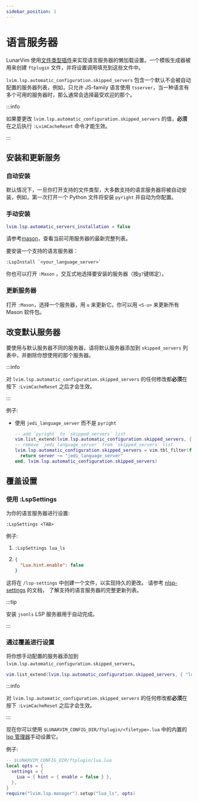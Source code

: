 ```yaml
---
sidebar_position: 1
---
```


# 语言服务器

LunarVim 使用[文件类型插件](/configuration/ftplugin.md)来实现语言服务器的懒加载设置。一个模板生成器被用来创建 `ftplugin` 文件，并将设置调用填充到这些文件中。

`lvim.lsp.automatic_configuration.skipped_servers` 包含一个默认不会被自动配置的服务器列表，例如，只允许 JS-family 语言使用 `tsserver`，当一种语言有多个可用的服务器时，那么通常会选择最受欢迎的那个。

:::info

如果要更改 `lvim.lsp.automatic_configuration.skipped_servers` 的值，**必须**在之后执行 `:LvimCacheReset` 命令才能生效。

:::

## 安装和更新服务

### 自动安装

默认情况下，一旦你打开支持的文件类型，大多数支持的语言服务器将被自动安装，例如，第一次打开一个 Python 文件将安装 `pyright` 并自动为你配置。

### 手动安装

```lua
lvim.lsp.automatic_servers_installation = false
```

请参考[mason](https://github.com/williamboman/mason.nvim)，查看当前可用服务器的最新完整列表。

要安装一个支持的语言服务器：

```vim
:LspInstall `<your_language_server>`
```

你也可以打开 `:Mason` ，交互式地选择要安装的服务器（按`g?`键绑定）。

### 更新服务器

打开 `:Mason`，选择一个服务器，用 `u` 来更新它。你可以用 `<S-u>` 来更新所有 Mason 软件包。

## 改变默认服务器

要使用与默认服务器不同的服务器，请将默认服务器添加到 `skipped_servers` 列表中，并删除你想使用的那个服务器。

:::info

对 `lvim.lsp.automatic_configuration.skipped_servers` 的任何修改都**必须**在按下 `:LvimCacheReset` 之后才会生效。

:::

例子:

- 使用 `jedi_language_server` 而不是 `pyright`

  ```lua
  -- add `pyright` to `skipped_servers` list
  vim.list_extend(lvim.lsp.automatic_configuration.skipped_servers, { "pyright" })
  -- remove `jedi_language_server` from `skipped_servers` list
  lvim.lsp.automatic_configuration.skipped_servers = vim.tbl_filter(function(server)
    return server ~= "jedi_language_server"
  end, lvim.lsp.automatic_configuration.skipped_servers)
  ```

## 覆盖设置

### 使用 :LspSettings

为你的语言服务器进行设置:

```vim
:LspSettings <TAB>
```

例子:

1. `:LspSettings lua_ls`

2. ```json
   {
     "Lua.hint.enable": false
   }
   ```

这将在 `/lsp-settings` 中创建一个文件，以实现持久的更改。
请参考 [nlsp-settings](https://github.com/tamago324/nlsp-settings.nvim/blob/main/schemas/README.md) 的文档，
了解支持的语言服务器的完整更新列表。

:::tip

安装 `jsonls` LSP 服务器用于自动完成。

:::

### 通过覆盖进行设置

将你想手动配置的服务器添加到 `lvim.lsp.automatic_configuration.skipped_servers`。

```lua
vim.list_extend(lvim.lsp.automatic_configuration.skipped_servers, { "lua_ls" })
```

:::info

对 `lvim.lsp.automatic_configuration.skipped_servers` 的任何修改都**必须**在按下 `:LvimCacheReset` 之后才会生效。

:::

现在你可以使用 `$LUNARVIM_CONFIG_DIR/ftplugin/<filetype>.lua` 中的内置的[lsp 管理器](https://github.com/LunarVim/LunarVim/blob/master/lua/lvim/lsp/manager.lua)手动设置它。

例子:

```lua
-- $LUNARVIM_CONFIG_DIR/ftplugin/lua.lua
local opts = {
  settings = {
    Lua = { hint = { enable = false } },
  },
}
require("lvim.lsp.manager").setup("lua_ls", opts)
```

